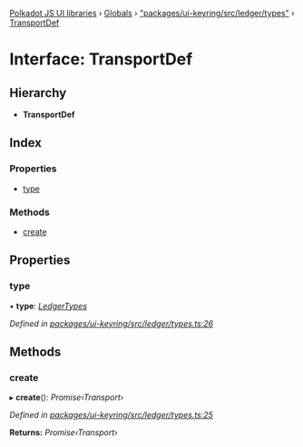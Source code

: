 [Polkadot JS UI libraries](../README.md) › [Globals](../globals.md) › ["packages/ui-keyring/src/ledger/types"](../modules/_packages_ui_keyring_src_ledger_types_.md) › [TransportDef](_packages_ui_keyring_src_ledger_types_.transportdef.md)

# Interface: TransportDef

## Hierarchy

* **TransportDef**

## Index

### Properties

* [type](_packages_ui_keyring_src_ledger_types_.transportdef.md#type)

### Methods

* [create](_packages_ui_keyring_src_ledger_types_.transportdef.md#create)

## Properties

###  type

• **type**: *[LedgerTypes](../modules/_packages_ui_keyring_src_ledger_types_.md#ledgertypes)*

*Defined in [packages/ui-keyring/src/ledger/types.ts:26](https://github.com/polkadot-js/ui/blob/11c4464/packages/ui-keyring/src/ledger/types.ts#L26)*

## Methods

###  create

▸ **create**(): *Promise‹Transport›*

*Defined in [packages/ui-keyring/src/ledger/types.ts:25](https://github.com/polkadot-js/ui/blob/11c4464/packages/ui-keyring/src/ledger/types.ts#L25)*

**Returns:** *Promise‹Transport›*
